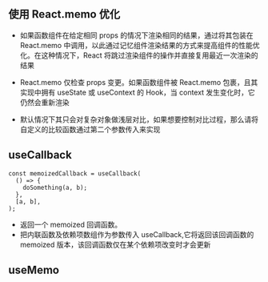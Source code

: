## 使用 React.memo 优化

- 如果函数组件在给定相同 props 的情况下渲染相同的结果，通过将其包装在 React.memo 中调用，以此通过记忆组件渲染结果的方式来提高组件的性能优化。在这种情况下，React 将跳过渲染组件的操作并直接复用最近一次渲染的结果

- React.memo 仅检查 props 变更。如果函数组件被 React.memo 包裹，且其实现中拥有 useState 或 useContext 的 Hook，当 context 发生变化时，它仍然会重新渲染

- 默认情况下其只会对复杂对象做浅层对比，如果想要控制对比过程，那么请将自定义的比较函数通过第二个参数传入来实现

## useCallback

```
const memoizedCallback = useCallback(
  () => {
    doSomething(a, b);
  },
  [a, b],
);

```

- 返回一个 memoized 回调函数。
- 把内联函数及依赖项数组作为参数传入 useCallback,它将返回该回调函数的 memoized 版本，该回调函数仅在某个依赖项改变时才会更新

## useMemo
